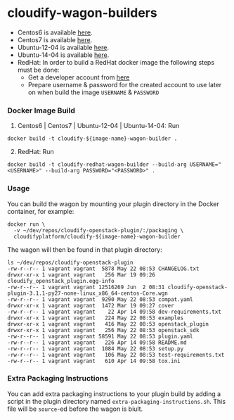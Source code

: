 # cloudify-wagon-builders

  - Centos6 is available [here](https://hub.docker.com/r/cloudifyplatform/cloudify-centos-6-wagon-builder).
  - Centos7 is available [here](https://hub.docker.com/r/cloudifyplatform/cloudify-centos-7-wagon-builder).
  - Ubuntu-12-04 is available [here](https://hub.docker.com/r/cloudifyplatform/cloudify-ubuntu-12-04-wagon-builder).
  - Ubuntu-14-04 is available [here](https://hub.docker.com/r/cloudifyplatform/cloudify-ubuntu-14-04-wagon-builder).
  - RedHat: In order to build a RedHat docker image the following steps must be done:
      - Get a developer account from [here](https://developers.redhat.com/)
      - Prepare username & password for the created account to use later on when build the image `USERNAME` & `PASSWORD`
      

### Docker Image Build

1. Centos6 | Centos7 | Ubuntu-12-04 |  Ubuntu-14-04: Run 

```shell
docker build -t cloudify-${image-name}-wagon-builder . 
```    

2. RedHat: Run 

```shell 
docker build -t cloudify-redhat-wagon-builder --build-arg USERNAME="<USERNAME>" --build-arg PASSWORD="<PASSWORD>" .
```


### Usage

You can build the wagon by mounting your plugin directory in the Docker container, for example:

```shell
docker run \
  -v ~/dev/repos/cloudify-openstack-plugin/:/packaging \
  cloudifyplatform/cloudify-${image-name}-wagon-builder
```

The wagon will then be found in that plugin directory:

```shell
ls ~/dev/repos/cloudify-openstack-plugin
-rw-r--r-- 1 vagrant vagrant  5878 May 22 08:53 CHANGELOG.txt
drwxr-xr-x 1 vagrant vagrant   256 Mar 19 09:26 cloudify_openstack_plugin.egg-info
-rw-r--r-- 1 vagrant vagrant 12516269 Jun  2 08:31 cloudify-openstack-plugin-3.1.1-py27-none-linux_x86_64-centos-Core.wgn
-rw-r--r-- 1 vagrant vagrant  9290 May 22 08:53 compat.yaml
drwxr-xr-x 1 vagrant vagrant  1472 Mar 19 09:27 cover
-rw-r--r-- 1 vagrant vagrant    22 Apr 14 09:58 dev-requirements.txt
drwxr-xr-x 1 vagrant vagrant   224 May 22 08:53 examples
drwxr-xr-x 1 vagrant vagrant   416 May 22 08:53 openstack_plugin
drwxr-xr-x 1 vagrant vagrant   256 May 22 08:53 openstack_sdk
-rw-r--r-- 1 vagrant vagrant 58591 May 22 08:53 plugin.yaml
-rw-r--r-- 1 vagrant vagrant   226 Apr 14 09:58 README.md
-rw-r--r-- 1 vagrant vagrant  1084 May 22 08:53 setup.py
-rw-r--r-- 1 vagrant vagrant   106 May 22 08:53 test-requirements.txt
-rw-r--r-- 1 vagrant vagrant   610 Apr 14 09:58 tox.ini
```

### Extra Packaging Instructions

You can add extra packaging instructions to your plugin build by adding a script in the plugin directory named `extra-packaging-instructions.sh`. This file will be `source`-ed before the wagon is biult.
